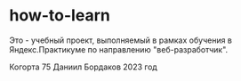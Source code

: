 # how-to-learn
Это - учебный проект, выполняемый в рамках обучения в Яндекс.Практикуме по направлению "веб-разработчик".

Когорта 75
Даниил Бордаков
2023 год
